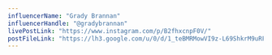 ```yaml
---
influencerName: "Grady Brannan"
influencerHandle: "@gradybrannan"
livePostLink: "https://www.instagram.com/p/B2fhxcnpF0V/"
postFileLink: "https://lh3.google.com/u/0/d/1_teBMRMowVI9z-L69ShkrM9uRFgO4TP7"
---
```

